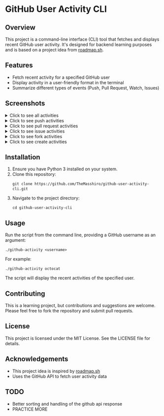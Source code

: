 # GitHub User Activity CLI

## Overview

This project is a command-line interface (CLI) tool that fetches and displays recent GitHub user activity. It's designed for backend learning purposes and is based on a project idea from [roadmap.sh](https://roadmap.sh/projects/github-user-activity).

## Features

- Fetch recent activity for a specified GitHub user
- Display activity in a user-friendly format in the terminal
- Summarize different types of events (Push, Pull Request, Watch, Issues)

## Screenshots

<details>
  <summary>Click to see all activities</summary>
  
  ![All Activities](all_activities.png)
</details>

<details>
  <summary>Click to see push activities</summary>
  
  ![Push Activities](push_activies.png)
</details>

<details>
  <summary>Click to see pull request activities</summary>
  
  ![Pull Request Activities](pull_activities.png)
</details>

<details>
  <summary>Click to see issue activities</summary>
  
  ![Issue Activities](/docs/issues_activities.png)
</details>

<details>
  <summary>Click to see fork activities</summary>
  
  ![Fork Activities](fork_activities.png)
</details>

<details>
  <summary>Click to see create activities</summary>
  
  ![Create Activities](create_activities.png)
</details>

## Installation

1. Ensure you have Python 3 installed on your system.
2. Clone this repository:
   ```
   git clone https://github.com/TheMasshiro/github-user-activity-cli.git
   ```
3. Navigate to the project directory:
   ```
   cd github-user-activity-cli
   ```

## Usage

Run the script from the command line, providing a GitHub username as an argument:

```
./github-activity <username>
```

For example:

```
./github-activity octocat
```

The script will display the recent activities of the specified user.

## Contributing

This is a learning project, but contributions and suggestions are welcome. Please feel free to fork the repository and submit pull requests.

## License

This project is licensed under the MIT License. See the LICENSE file for details.

## Acknowledgements

- This project idea is inspired by [roadmap.sh](https://roadmap.sh/projects/github-user-activity)
- Uses the GitHub API to fetch user activity data

## TODO

- Better sorting and handling of the github api response
- PRACTICE MORE
